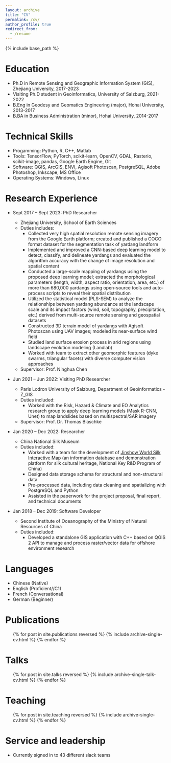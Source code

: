 ```yaml
---
layout: archive
title: "CV"
permalink: /cv/
author_profile: true
redirect_from:
  - /resume
---
```


{% include base_path %}

Education
======
* Ph.D in Remote Sensing and Geographic Information System (GIS), Zhejiang University, 2017-2023
* Visiting Ph.D student in Geoinformatics, University of Salzburg, 2021-2022
* B.Eng in Geodesy and Geomatics Engineering (major), Hohai University, 2013-2017
* B.BA in Business Administration (minor), Hohai University, 2014-2017

Technical Skills
======
* Progamming: Python, R, C++, Matlab
* Tools: TensorFlow, PyTorch, scikit-learn, OpenCV, GDAL, Rasterio, scikit-image, pandas, Google Earth Engine, Git
* Software: QGIS, ArcGIS, ENVI, Agisoft Photoscan, PostgreSQL, Adobe Photoshop, Inkscape, MS Office
* Operating Systems: Windows, Linux

Research Experience
======
* Sept 2017 – Sept 2023:  PhD Researcher
  * Zhejiang University, School of Earth Sciences 
  * Duties includes: 
    * Collected very high spatial resolution remote sensing imagery from the Google Earth platform; created and published a COCO format dataset for the segmentation task of yardang landform
    * Implemented and improved a CNN-based deep learning model to detect, classify, and delineate yardangs and evaluated the algorithm accuracy with the change of image resolution and spatial content
    * Conducted a large-scale mapping of yardangs using the proposed deep learning model; extracted the morphological parameters (length, width, aspect ratio, orientation, area, etc.) of more than 680,000 yardangs using open-source tools and auto-process scripts to reveal their spatial distribution
    * Utilized the statistical model (PLS-SEM) to analyze the relationships between yardang abundance at the landscape scale and its impact  factors (wind, soil, topography, precipitation, etc.) derived from multi-source remote sensing and geospatial datasets
    * Constructed 3D terrain model of yardangs with Agisoft Photoscan using UAV images; modeled its near-surface wind field
    * Studied land surface erosion process in arid regions using landscape evolution modeling (Landlab)
    * Worked with team to extract other geomorphic features (dyke swarms, triangular facets) with diverse computer vision approaches
  * Supervisor: Prof. Ninghua Chen

* Jun 2021 – Jun 2022: Visiting PhD Researcher
  * Paris Lodron University of Salzburg, Department of Geoinformatics - Z_GIS
  * Duties included: 
    * Worked with the Risk, Hazard & Climate and EO Analytics research group to apply deep learning models (Mask R-CNN, Unet) to map landslides based on multispectral/SAR imagery
  * Supervisor: Prof. Dr. Thomas Blaschke

* Jan 2020 – Dec 2022: Researcher
  * China National Silk Museum
  * Duties included:
    * Worked with a team for the development of [Jinshow World Silk Interactive Map](http://jinshow.chinasilkmuseum.com/) (an information database and demonstration platform for silk cultural heritage, National Key R&D Program of China)
    * Designed data storage schema for structural and non-structural data
    * Pre-processed data, including data cleaning and spatializing with PostgreSQL and Python
    * Assisted in the paperwork for the project proposal, final report, and technical documents

* Jan 2018 – Dec 2019: Software Developer
  * Second Institute of Oceanography of the Ministry of Natural Resources of China
  * Duties included:
    * Developed a standalone GIS application with C++ based on QGIS 2 API to manage and process raster/vector data for offshore environment research
  
Languages
======
* Chinese (Native)
* English (Proficient//C1)
* French (Conversational)
* German (Beginner)

Publications
======
  <ul>{% for post in site.publications reversed %}
    {% include archive-single-cv.html %}
  {% endfor %}</ul>
  
Talks
======
  <ul>{% for post in site.talks reversed %}
    {% include archive-single-talk-cv.html  %}
  {% endfor %}</ul>
  
Teaching
======
  <ul>{% for post in site.teaching reversed %}
    {% include archive-single-cv.html %}
  {% endfor %}</ul>
  
Service and leadership
======
* Currently signed in to 43 different slack teams
